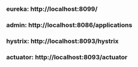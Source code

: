 ### eureka: http://localhost:8099/
### admin: http://localhost:8086/applications
### hystrix: http://localhost:8093/hystrix

### actuator: http://localhost:8093/actuator
